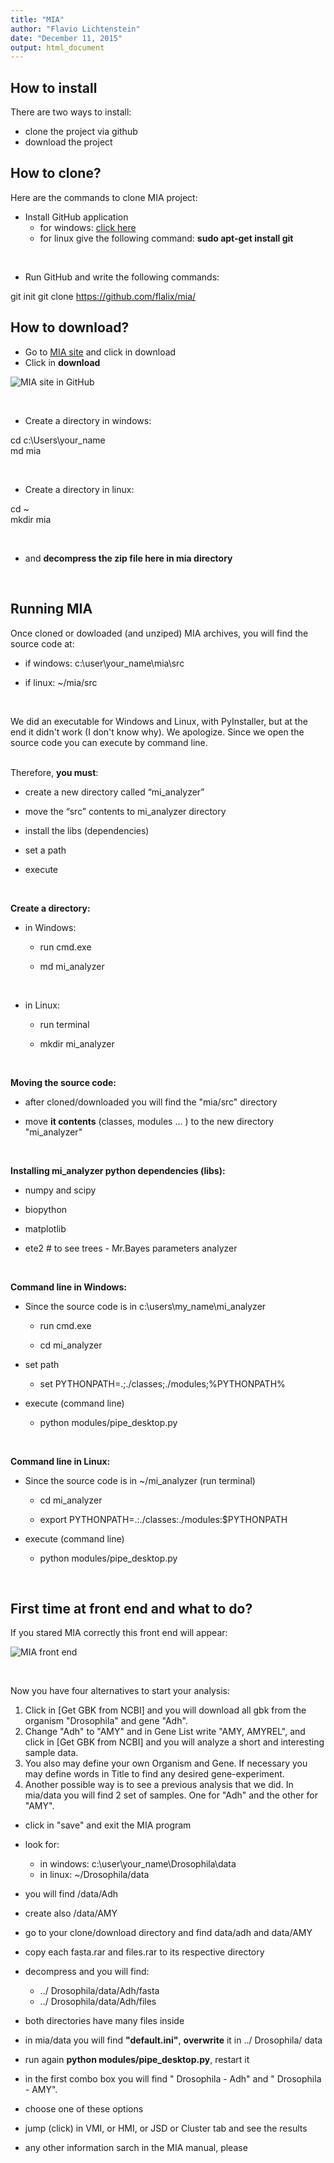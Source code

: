 ```yaml
---
title: "MIA"
author: "Flavio Lichtenstein"
date: "December 11, 2015"
output: html_document
---
```


## How to install

There are two ways to install:  

  - clone the project via github  
  - download the project 
  

## How to clone?

Here are the commands to clone MIA project:  

  - Install GitHub application  
    + for windows: [click here](https://github.com/)  
    + for linux give the following command: **sudo apt-get install git** 

<br />

  - Run GitHub and write the following commands:
  
git init
git clone https://github.com/flalix/mia/



## How to download? 

  - Go to [MIA site](https://github.com/flalix/mia/) and click in download
  - Click in **download** 


![MIA site in GitHub](https://github.com/flalix/mia/blob/master/image/github_mia_site.png?raw=true)

<br />


  - Create a directory in windows:

cd c:\\Users\\your_name  
md mia 

<br />


  - Create a directory in linux:
    
cd ~  
mkdir mia  

<br />

  - and **decompress the zip file here in mia directory**  

<br />

## Running MIA  

Once cloned or dowloaded (and unziped) MIA archives, you will find the source code at:  

  - if windows:  c:\\user\\your_name\\mia\\src  
  
  - if linux: ~/mia/src  
  
<br />

We did an executable for Windows and Linux, with PyInstaller, but at the end it didn't work (I don't know why). We apologize. Since we open the source code you can execute by command line.  
<br />

Therefore, **you must**:  
  - create a new directory called “mi_analyzer”  
  
  - move the “src” contents to mi_analyzer directory  
  
  - install the libs (dependencies)  
  
  - set a path  
  
  - execute  
  
<br />

**Create a directory:**  

  - in Windows:  
  
    + run cmd.exe  
    
    + md mi_analyzer  
    
<br />


  - in Linux:  
  
    + run terminal  
  
    + mkdir mi_analyzer  
  
<br />  


**Moving the source code:**  

  - after cloned/downloaded you will find the "mia/src" directory  
  
  - move **it contents** (classes, modules ... ) to the new directory "mi_analyzer"  
  
<br /> 

**Installing mi_analyzer python dependencies (libs):** 

  - numpy and scipy 
  
  - biopython 
  
  - matplotlib 
  
  - ete2  # to see trees - Mr.Bayes parameters analyzer 
  

<br /> 

**Command line in Windows:**

  - Since the source code is in c:\\users\\my_name\\mi_analyzer 
  
    + run cmd.exe 
  
    + cd mi_analyzer 
  
  - set path 
  
    + set PYTHONPATH=.;./classes;./modules;%PYTHONPATH%  
  
  - execute (command line)  
  
    + python modules/pipe_desktop.py  
  

<br /> 

**Command line in Linux:**  

  - Since the source code is in ~/mi_analyzer (run terminal)  

    + cd mi_analyzer  

    + export PYTHONPATH=.:./classes:./modules:$PYTHONPATH  

  - execute (command line)  

    + python modules/pipe_desktop.py  


<br />



## First time at front end and what to do?

If you stared MIA correctly this front end will appear:

![MIA front end](https://github.com/flalix/mia/blob/master/image/mia_first_time.png?raw=true)

<br />

Now you have four alternatives to start your analysis:  

1. Click in [Get GBK from NCBI] and you will download all gbk from the organism "Drosophila" and gene "Adh".  
2.	Change "Adh" to "AMY" and in Gene List write "AMY, AMYREL", and click in [Get GBK from NCBI] and you will analyze a short and interesting sample data.  
3.	You also may define your own Organism and Gene. If necessary you may define words in Title to find any desired gene-experiment.
4.	Another possible way is to see a previous analysis that we did. In mia/data you will find 2 set of samples. One for "Adh" and the other for "AMY".  

  - click in "save" and exit the MIA program  
  - look for:
    + in windows:  c:\\user\\your_name\\Drosophila\\data
    + in linux: ~/Drosophila/data  
    
  - you will find /data/Adh  
  
  - create also /data/AMY  
  - go to your clone/download directory and find data/adh and data/AMY  
  
  - copy each fasta.rar and files.rar to its respective directory  
  
  - decompress and you will find:  
    + ../ Drosophila/data/Adh/fasta  
    + ../ Drosophila/data/Adh/files  
    
  - both directories have many files inside  
  
  - in mia/data you will find **"default.ini"**, **overwrite** it in ../ Drosophila/ data  
  
  - run again **python modules/pipe_desktop.py**, restart it  
  
  - in the first combo box you will find " Drosophila - Adh" and " Drosophila - AMY".  
  - choose one of these options  
  - jump (click) in VMI, or HMI, or JSD or Cluster tab and see the results  
  - any other information sarch in the MIA manual, please  
  







